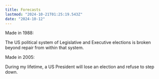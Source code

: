 ```yaml
---
title: Forecasts
lastmod: "2024-10-21T01:25:19.543Z"
date: "2024-10-12"
---
```


Made in 1988:

The US political system of Legislative and Executive elections is broken beyond repair from within that system.

Made in 2005:

During my lifetime, a US President will lose an election and refuse to step down.
